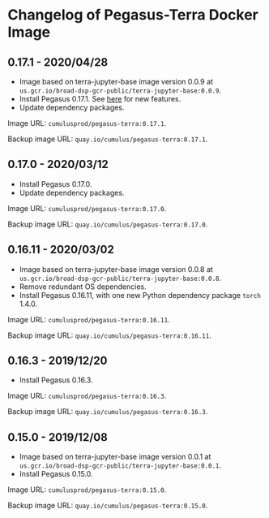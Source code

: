 # Changelog of Pegasus-Terra Docker Image

## 0.17.1 - 2020/04/28

* Image based on terra-jupyter-base image version 0.0.9 at ``us.gcr.io/broad-dsp-gcr-public/terra-jupyter-base:0.0.9``.
* Install Pegasus 0.17.1. See [here](https://pegasus.readthedocs.io/en/0.x/) for new features.
* Update dependency packages.

Image URL: ``cumulusprod/pegasus-terra:0.17.1``.

Backup image URL: ``quay.io/cumulus/pegasus-terra:0.17.1``.

## 0.17.0 - 2020/03/12

* Install Pegasus 0.17.0.
* Update dependency packages.

Image URL: ``cumulusprod/pegasus-terra:0.17.0``.

Backup image URL: ``quay.io/cumulus/pegasus-terra:0.17.0``.

## 0.16.11 - 2020/03/02

* Image based on terra-jupyter-base image version 0.0.8 at ``us.gcr.io/broad-dsp-gcr-public/terra-jupyter-base:0.0.8``.
* Remove redundant OS dependencies.
* Install Pegasus 0.16.11, with one new Python dependency package ``torch`` 1.4.0.

Image URL: ``cumulusprod/pegasus-terra:0.16.11``.

Backup image URL: ``quay.io/cumulus/pegasus-terra:0.16.11``.

## 0.16.3 - 2019/12/20

* Install Pegasus 0.16.3.

Image URL: ``cumulusprod/pegasus-terra:0.16.3``.

Backup image URL: ``quay.io/cumulus/pegasus-terra:0.16.3``.

## 0.15.0 - 2019/12/08

* Image based on terra-jupyter-base image version 0.0.1 at ``us.gcr.io/broad-dsp-gcr-public/terra-jupyter-base:0.0.1``.
* Install Pegasus 0.15.0.

Image URL: ``cumulusprod/pegasus-terra:0.15.0``.

Backup image URL: ``quay.io/cumulus/pegasus-terra:0.15.0``.
